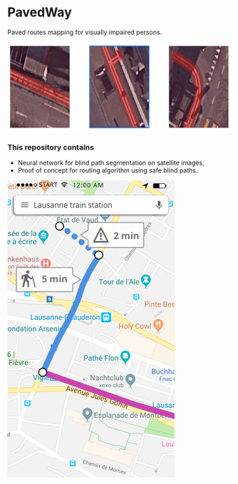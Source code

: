 # PavedWay

Paved routes mapping for visually impaired persons.

<img src="img/all.png" width="700" height="200" />

### This repository contains

- Neural network for blind path segmentation on satellite images,
- Proof of concept for routing algorithm using safe blind paths.


![](img/poc.png)
